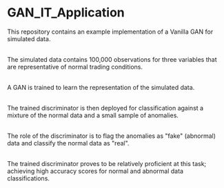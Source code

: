 # GAN_IT_Application
This repository contains an example implementation of a Vanilla GAN for simulated data.

<br>The simulated data contains 100,000 observations for three variables that are representative of normal trading conditions.

<br>A GAN is trained to learn the representation of the simulated data.

<br>The trained discriminator is then deployed for classification against a mixture of the normal data and a small sample of anomalies.

<br>The role of the discriminator is to flag the anomalies as "fake" (abnormal) data and classify the normal data as "real".

<br>The trained discriminator proves to be relatively proficient at this task; achieving high accuracy scores for normal and abnormal data classifications.
